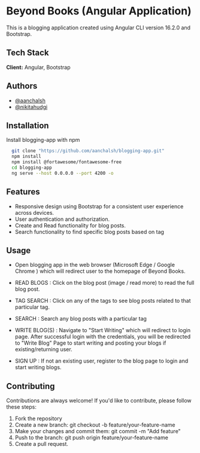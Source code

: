 
# Beyond Books (Angular Application)

This is a blogging application created using Angular CLI version 16.2.0 and Bootstrap. 





## Tech Stack

**Client:** Angular, Bootstrap




## Authors

- [@aanchalsh](https://www.github.com/aanchalsh)
- [@nikitahudgi](https://www.github.com/nikitahudgi)



## Installation

Install blogging-app with npm

```bash
  git clone "https://github.com/aanchalsh/blogging-app.git"
  npm install
  npm install @fortawesome/fontawesome-free
  cd blogging-app
  ng serve --host 0.0.0.0 --port 4200 -o
```

## Features

- Responsive design using Bootstrap for a consistent user experience across devices.
- User authentication and authorization.
- Create and Read functionality for blog posts.
- Search functionality to find specific blog posts based on tag

## Usage

- Open blogging app in the web browser (Microsoft Edge / Google Chrome ) which will redirect user to the homepage of Beyond Books.

- READ BLOGS : Click on the blog post (image / read more) to read the full blog post.

- TAG SEARCH : Click on any of the tags to see blog posts related to that particular tag.

- SEARCH : Search any blog posts with a particular tag 

- WRITE BLOG(S) : Navigate to "Start Writing" which will redirect to login page. After successful login with the credentials, you will be redirected to "Write Blog" Page to start writing and posting your blogs if existing/returning user. 

- SIGN UP : If not an existing user, register to the blog page to login and start writing blogs. 




## Contributing

Contributions are always welcome! If you'd like to contribute, please follow these steps: 

1. Fork the repository
2. Create a new branch: git checkout -b feature/your-feature-name
3. Make your changes and commit them: git commit -m "Add feature"
4. Push to the branch: git push origin feature/your-feature-name 
5. Create a pull request.




